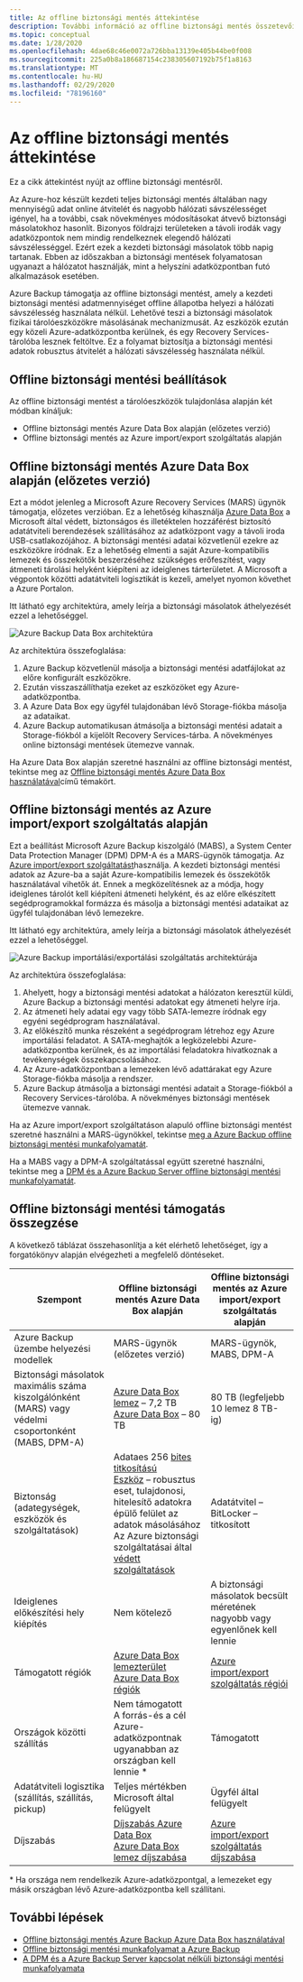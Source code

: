 ```yaml
---
title: Az offline biztonsági mentés áttekintése
description: További információ az offline biztonsági mentés összetevőiről. Az Azure import/export szolgáltatás alapján Azure Data Box és offline biztonsági mentésen alapuló offline biztonsági mentést is tartalmaznak.
ms.topic: conceptual
ms.date: 1/28/2020
ms.openlocfilehash: 4dae68c46e0072a726bba13139e405b44be0f008
ms.sourcegitcommit: 225a0b8a186687154c238305607192b75f1a8163
ms.translationtype: MT
ms.contentlocale: hu-HU
ms.lasthandoff: 02/29/2020
ms.locfileid: "78196160"
---
```

# <a name="overview-of-offline-backup"></a>Az offline biztonsági mentés áttekintése

Ez a cikk áttekintést nyújt az offline biztonsági mentésről.

Az Azure-hoz készült kezdeti teljes biztonsági mentés általában nagy mennyiségű adat online átvitelét és nagyobb hálózati sávszélességet igényel, ha a további, csak növekményes módosításokat átvevő biztonsági másolatokhoz hasonlít. Bizonyos földrajzi területeken a távoli irodák vagy adatközpontok nem mindig rendelkeznek elegendő hálózati sávszélességgel. Ezért ezek a kezdeti biztonsági másolatok több napig tartanak. Ebben az időszakban a biztonsági mentések folyamatosan ugyanazt a hálózatot használják, mint a helyszíni adatközpontban futó alkalmazások esetében.

Azure Backup támogatja az offline biztonsági mentést, amely a kezdeti biztonsági mentési adatmennyiséget offline állapotba helyezi a hálózati sávszélesség használata nélkül. Lehetővé teszi a biztonsági másolatok fizikai tárolóeszközökre másolásának mechanizmusát. Az eszközök ezután egy közeli Azure-adatközpontba kerülnek, és egy Recovery Services-tárolóba lesznek feltöltve. Ez a folyamat biztosítja a biztonsági mentési adatok robusztus átvitelét a hálózati sávszélesség használata nélkül.

## <a name="offline-backup-options"></a>Offline biztonsági mentési beállítások

Az offline biztonsági mentést a tárolóeszközök tulajdonlása alapján két módban kínáljuk:

- Offline biztonsági mentés Azure Data Box alapján (előzetes verzió)
- Offline biztonsági mentés az Azure import/export szolgáltatás alapján

## <a name="offline-backup-based-on-azure-data-box-preview"></a>Offline biztonsági mentés Azure Data Box alapján (előzetes verzió)

Ezt a módot jelenleg a Microsoft Azure Recovery Services (MARS) ügynök támogatja, előzetes verzióban. Ez a lehetőség kihasználja [Azure Data Box](https://azure.microsoft.com/services/databox/) a Microsoft által védett, biztonságos és illetéktelen hozzáférést biztosító adatátviteli berendezések szállításához az adatközpont vagy a távoli iroda USB-csatlakozójához. A biztonsági mentési adatai közvetlenül ezekre az eszközökre íródnak. Ez a lehetőség elmenti a saját Azure-kompatibilis lemezek és összekötők beszerzéséhez szükséges erőfeszítést, vagy átmeneti tárolási helyként kiépíteni az ideiglenes tárterületet. A Microsoft a végpontok közötti adatátviteli logisztikát is kezeli, amelyet nyomon követhet a Azure Portalon. 

Itt látható egy architektúra, amely leírja a biztonsági másolatok áthelyezését ezzel a lehetőséggel.

![Azure Backup Data Box architektúra](./media/offline-backup-overview/azure-backup-databox-architecture.png)

Az architektúra összefoglalása:

1. Azure Backup közvetlenül másolja a biztonsági mentési adatfájlokat az előre konfigurált eszközökre.
2. Ezután visszaszállíthatja ezeket az eszközöket egy Azure-adatközpontba.
3. A Azure Data Box egy ügyfél tulajdonában lévő Storage-fiókba másolja az adataikat.
4. Azure Backup automatikusan átmásolja a biztonsági mentési adatait a Storage-fiókból a kijelölt Recovery Services-tárba. A növekményes online biztonsági mentések ütemezve vannak.

Ha Azure Data Box alapján szeretné használni az offline biztonsági mentést, tekintse meg az [Offline biztonsági mentés Azure Data Box használatával](offline-backup-azure-data-box.md)című témakört.

## <a name="offline-backup-based-on-the-azure-importexport-service"></a>Offline biztonsági mentés az Azure import/export szolgáltatás alapján

Ezt a beállítást Microsoft Azure Backup kiszolgáló (MABS), a System Center Data Protection Manager (DPM) DPM-A és a MARS-ügynök támogatja. Az [Azure import/export szolgáltatást](https://docs.microsoft.com/azure/storage/common/storage-import-export-service)használja. A kezdeti biztonsági mentési adatok az Azure-ba a saját Azure-kompatibilis lemezek és összekötők használatával vihetők át. Ennek a megközelítésnek az a módja, hogy ideiglenes tárolót kell kiépíteni átmeneti helyként, és az előre elkészített segédprogramokkal formázza és másolja a biztonsági mentési adataikat az ügyfél tulajdonában lévő lemezekre. 

Itt látható egy architektúra, amely leírja a biztonsági másolatok áthelyezését ezzel a lehetőséggel.

![Azure Backup importálási/exportálási szolgáltatás architektúrája](./media/offline-backup-overview/azure-backup-import-export.png)

Az architektúra összefoglalása:

1. Ahelyett, hogy a biztonsági mentési adatokat a hálózaton keresztül küldi, Azure Backup a biztonsági mentési adatokat egy átmeneti helyre írja.
2. Az átmeneti hely adatai egy vagy több SATA-lemezre íródnak egy egyéni segédprogram használatával.
3. Az előkészítő munka részeként a segédprogram létrehoz egy Azure importálási feladatot. A SATA-meghajtók a legközelebbi Azure-adatközpontba kerülnek, és az importálási feladatokra hivatkoznak a tevékenységek összekapcsolásához.
4. Az Azure-adatközpontban a lemezeken lévő adattárakat egy Azure Storage-fiókba másolja a rendszer.
5. Azure Backup átmásolja a biztonsági mentési adatait a Storage-fiókból a Recovery Services-tárolóba. A növekményes biztonsági mentések ütemezve vannak.

Ha az Azure import/export szolgáltatáson alapuló offline biztonsági mentést szeretné használni a MARS-ügynökkel, tekintse [meg a Azure Backup offline biztonsági mentési munkafolyamatát](https://docs.microsoft.com/azure/backup/backup-azure-backup-import-export).

Ha a MABS vagy a DPM-A szolgáltatással együtt szeretné használni, tekintse meg a [DPM és a Azure Backup Server offline biztonsági mentési munkafolyamatát](https://docs.microsoft.com/azure/backup/backup-azure-backup-server-import-export-).

## <a name="offline-backup-support-summary"></a>Offline biztonsági mentési támogatás összegzése

A következő táblázat összehasonlítja a két elérhető lehetőséget, így a forgatókönyv alapján elvégezheti a megfelelő döntéseket.

| **Szempont**                                            | **Offline biztonsági mentés Azure Data Box alapján**                     | **Offline biztonsági mentés az Azure import/export szolgáltatás alapján**                |
| ------------------------------------------------------------ | ------------------------------------------------------------ | ------------------------------------------------------------ |
| Azure Backup üzembe helyezési modellek                              | MARS-ügynök (előzetes verzió)                                              | MARS-ügynök, MABS, DPM-A                                           |
| Biztonsági másolatok maximális száma kiszolgálónként (MARS) vagy védelmi csoportonként (MABS, DPM-A) | [Azure Data Box lemez](https://docs.microsoft.com/azure/databox/data-box-disk-overview) – 7,2 TB <br> [Azure Data Box](https://docs.microsoft.com/azure/databox/data-box-overview) – 80 TB       | 80 TB (legfeljebb 10 lemez 8 TB-ig)                          |
| Biztonság (adategységek, eszközök és szolgáltatások)                           | Adataes 256 [bites titkosítású](https://docs.microsoft.com/azure/databox/data-box-security#data-box-data-protection) <br> [Eszköz](https://docs.microsoft.com/azure/databox/data-box-security#data-box-device-protection) – robusztus eset, tulajdonosi, hitelesítő adatokra épülő felület az adatok másolásához <br> Az Azure biztonsági szolgáltatásai által [védett szolgáltatások](https://docs.microsoft.com/azure/databox/data-box-security#data-box-service-protection) | Adatátvitel – BitLocker – titkosított                                 |
| Ideiglenes előkészítési hely kiépítés                     | Nem kötelező                                                | A biztonsági másolatok becsült méretének nagyobb vagy egyenlőnek kell lennie        |
| Támogatott régiók                                           | [Azure Data Box lemezterület](https://docs.microsoft.com/azure/databox/data-box-disk-overview#region-availability) <br> [Azure Data Box régiók](https://docs.microsoft.com/azure/databox/data-box-disk-overview#region-availability) | [Azure import/export szolgáltatás régiói](https://docs.microsoft.com/azure/storage/common/storage-import-export-service#region-availability) |
| Országok közötti szállítás                                     | Nem támogatott  <br>    A forrás-és a cél Azure-adatközpontnak ugyanabban az országban kell lennie * | Támogatott                                                    |
| Adatátviteli logisztika (szállítás, szállítás, pickup)           | Teljes mértékben Microsoft által felügyelt                                     | Ügyfél által felügyelt                                            |
| Díjszabás                                                      | [Díjszabás Azure Data Box](https://azure.microsoft.com/pricing/details/databox/) <br> [Azure Data Box lemez díjszabása](https://azure.microsoft.com/pricing/details/databox/disk/) | [Azure import/export szolgáltatás díjszabása](https://azure.microsoft.com/pricing/details/storage-import-export/) |

\* Ha országa nem rendelkezik Azure-adatközpontgal, a lemezeket egy másik országban lévő Azure-adatközpontba kell szállítani.

## <a name="next-steps"></a>További lépések

* [Offline biztonsági mentés Azure Backup Azure Data Box használatával](offline-backup-azure-data-box.md#backup-data-size-and-supported-data-box-skus)
* [Offline biztonsági mentési munkafolyamat a Azure Backup](backup-azure-backup-import-export.md) 
* [A DPM és a Azure Backup Server kapcsolat nélküli biztonsági mentési munkafolyamata](backup-azure-backup-server-import-export-.md)

